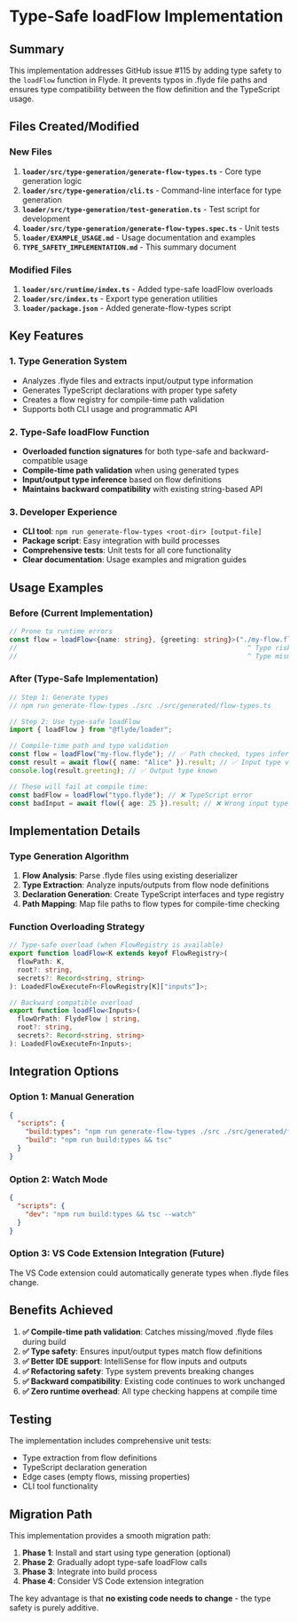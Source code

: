 # Type-Safe loadFlow Implementation

## Summary

This implementation addresses GitHub issue #115 by adding type safety to the `loadFlow` function in Flyde. It prevents typos in .flyde file paths and ensures type compatibility between the flow definition and the TypeScript usage.

## Files Created/Modified

### New Files
1. **`loader/src/type-generation/generate-flow-types.ts`** - Core type generation logic
2. **`loader/src/type-generation/cli.ts`** - Command-line interface for type generation
3. **`loader/src/type-generation/test-generation.ts`** - Test script for development
4. **`loader/src/type-generation/generate-flow-types.spec.ts`** - Unit tests
5. **`loader/EXAMPLE_USAGE.md`** - Usage documentation and examples
6. **`TYPE_SAFETY_IMPLEMENTATION.md`** - This summary document

### Modified Files
1. **`loader/src/runtime/index.ts`** - Added type-safe loadFlow overloads
2. **`loader/src/index.ts`** - Export type generation utilities
3. **`loader/package.json`** - Added generate-flow-types script

## Key Features

### 1. Type Generation System
- Analyzes .flyde files and extracts input/output type information
- Generates TypeScript declarations with proper type safety
- Creates a flow registry for compile-time path validation
- Supports both CLI usage and programmatic API

### 2. Type-Safe loadFlow Function
- **Overloaded function signatures** for both type-safe and backward-compatible usage
- **Compile-time path validation** when using generated types
- **Input/output type inference** based on flow definitions
- **Maintains backward compatibility** with existing string-based API

### 3. Developer Experience
- **CLI tool**: `npm run generate-flow-types <root-dir> [output-file]`
- **Package script**: Easy integration with build processes
- **Comprehensive tests**: Unit tests for all core functionality
- **Clear documentation**: Usage examples and migration guides

## Usage Examples

### Before (Current Implementation)
```typescript
// Prone to runtime errors
const flow = loadFlow<{name: string}, {greeting: string}>("./my-flow.flyde");
//                                                          ^ Typo risks
//                                                          ^ Type mismatches
```

### After (Type-Safe Implementation)
```typescript
// Step 1: Generate types
// npm run generate-flow-types ./src ./src/generated/flow-types.ts

// Step 2: Use type-safe loadFlow
import { loadFlow } from "@flyde/loader";

// Compile-time path and type validation
const flow = loadFlow("my-flow.flyde"); // ✅ Path checked, types inferred
const result = await flow({ name: "Alice" }).result; // ✅ Input type validated
console.log(result.greeting); // ✅ Output type known

// These will fail at compile time:
const badFlow = loadFlow("typo.flyde"); // ❌ TypeScript error
const badInput = await flow({ age: 25 }).result; // ❌ Wrong input type
```

## Implementation Details

### Type Generation Algorithm
1. **Flow Analysis**: Parse .flyde files using existing deserializer
2. **Type Extraction**: Analyze inputs/outputs from flow node definitions
3. **Declaration Generation**: Create TypeScript interfaces and type registry
4. **Path Mapping**: Map file paths to flow types for compile-time checking

### Function Overloading Strategy
```typescript
// Type-safe overload (when FlowRegistry is available)
export function loadFlow<K extends keyof FlowRegistry>(
  flowPath: K,
  root?: string,
  secrets?: Record<string, string>
): LoadedFlowExecuteFn<FlowRegistry[K]["inputs"]>;

// Backward compatible overload
export function loadFlow<Inputs>(
  flowOrPath: FlydeFlow | string,
  root?: string,
  secrets?: Record<string, string>
): LoadedFlowExecuteFn<Inputs>;
```

## Integration Options

### Option 1: Manual Generation
```json
{
  "scripts": {
    "build:types": "npm run generate-flow-types ./src ./src/generated/flow-types.ts",
    "build": "npm run build:types && tsc"
  }
}
```

### Option 2: Watch Mode
```json
{
  "scripts": {
    "dev": "npm run build:types && tsc --watch"
  }
}
```

### Option 3: VS Code Extension Integration (Future)
The VS Code extension could automatically generate types when .flyde files change.

## Benefits Achieved

1. **✅ Compile-time path validation**: Catches missing/moved .flyde files during build
2. **✅ Type safety**: Ensures input/output types match flow definitions  
3. **✅ Better IDE support**: IntelliSense for flow inputs and outputs
4. **✅ Refactoring safety**: Type system prevents breaking changes
5. **✅ Backward compatibility**: Existing code continues to work unchanged
6. **✅ Zero runtime overhead**: All type checking happens at compile time

## Testing

The implementation includes comprehensive unit tests:
- Type extraction from flow definitions
- TypeScript declaration generation
- Edge cases (empty flows, missing properties)
- CLI tool functionality

## Migration Path

This implementation provides a smooth migration path:
1. **Phase 1**: Install and start using type generation (optional)
2. **Phase 2**: Gradually adopt type-safe loadFlow calls
3. **Phase 3**: Integrate into build process
4. **Phase 4**: Consider VS Code extension integration

The key advantage is that **no existing code needs to change** - the type safety is purely additive.